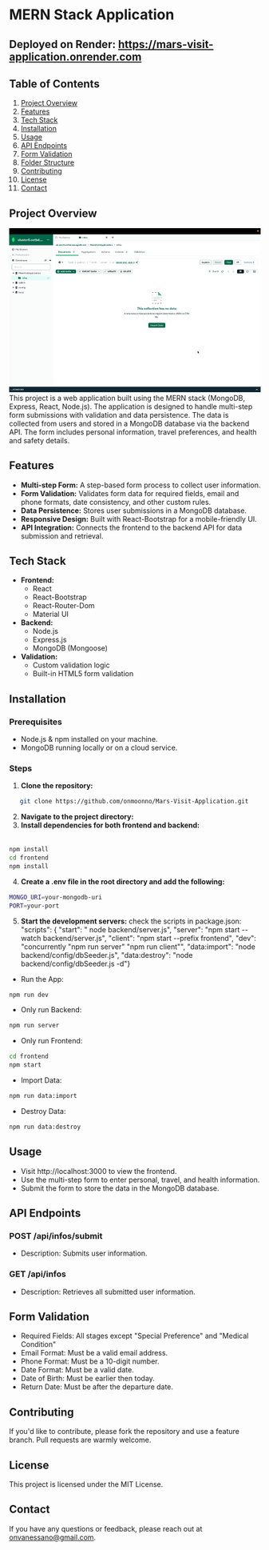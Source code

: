 # MERN Stack Application
## Deployed on Render: https://mars-visit-application.onrender.com
## Table of Contents

1. [Project Overview](#project-overview)
2. [Features](#features)
3. [Tech Stack](#tech-stack)
4. [Installation](#installation)
5. [Usage](#usage)
6. [API Endpoints](#api-endpoints)
7. [Form Validation](#form-validation)
8. [Folder Structure](#folder-structure)
9. [Contributing](#contributing)
10. [License](#license)
11. [Contact](#contact)

## Project Overview

![Demo](https://github.com/onmoonno/Mars-Visit-Application/blob/main/frontend/public/Mar%20Visit%20App%20Demo.gif)
This project is a web application built using the MERN stack (MongoDB, Express, React, Node.js). The application is designed to handle multi-step form submissions with validation and data persistence. The data is collected from users and stored in a MongoDB database via the backend API. The form includes personal information, travel preferences, and health and safety details.

## Features

- **Multi-step Form:** A step-based form process to collect user information.
- **Form Validation:** Validates form data for required fields, email and phone formats, date consistency, and other custom rules.
- **Data Persistence:** Stores user submissions in a MongoDB database.
- **Responsive Design:** Built with React-Bootstrap for a mobile-friendly UI.
- **API Integration:** Connects the frontend to the backend API for data submission and retrieval.

## Tech Stack

- **Frontend:**
  - React
  - React-Bootstrap
  - React-Router-Dom
  - Material UI
- **Backend:**
  - Node.js
  - Express.js
  - MongoDB (Mongoose)
- **Validation:**
  - Custom validation logic
  - Built-in HTML5 form validation

## Installation

### Prerequisites

- Node.js & npm installed on your machine.
- MongoDB running locally or on a cloud service.

### Steps

1. **Clone the repository:**

```bash
   git clone https://github.com/onmoonno/Mars-Visit-Application.git

```

2. **Navigate to the project directory:**
3. **Install dependencies for both frontend and backend:**

```bash

npm install
cd frontend
npm install
```

4. **Create a .env file in the root directory and add the following:**

```bash
MONGO_URI=your-mongodb-uri
PORT=your-port
```

5. **Start the development servers:**
   check the scripts in package.json:
   "scripts": {
   "start": " node backend/server.js",
   "server": "npm start --watch backend/server.js",
   "client": "npm start --prefix frontend",
   "dev": "concurrently \"npm run server\" \"npm run client\"",
   "data:import": "node backend/config/dbSeeder.js",
   "data:destroy": "node backend/config/dbSeeder.js -d"}

- Run the App:

```bash
npm run dev
```

- Only run Backend:

```bash
npm run server
```

- Only run Frontend:

```bash
cd frontend
npm start
```

- Import Data:

```bash
npm run data:import
```

- Destroy Data:

```bash
npm run data:destroy
```

## Usage

- Visit http://localhost:3000 to view the frontend.
- Use the multi-step form to enter personal, travel, and health information.
- Submit the form to store the data in the MongoDB database.

## API Endpoints

### POST /api/infos/submit

- Description: Submits user information.

### GET /api/infos

- Description: Retrieves all submitted user information.

## Form Validation

- Required Fields: All stages except "Special Preference" and "Medical Condition"
- Email Format: Must be a valid email address.
- Phone Format: Must be a 10-digit number.
- Date Format: Must be a valid date.
- Date of Birth: Must be earlier then today.
- Return Date: Must be after the departure date.

## Contributing

If you'd like to contribute, please fork the repository and use a feature branch. Pull requests are warmly welcome.

## License

This project is licensed under the MIT License.

## Contact

If you have any questions or feedback, please reach out at onvanessano@gmail.com.
